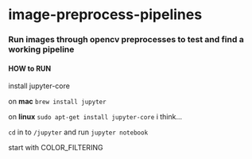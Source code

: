 # image-preprocess-pipelines

### Run images through opencv preprocesses to test and find a working pipeline


#### HOW to RUN

install jupyter-core

on __mac__ `brew install jupyter`

on __linux__ `sudo apt-get install jupyter-core` i think...


`cd` in to `/jupyter` and run `jupyter notebook`


start with COLOR_FILTERING
